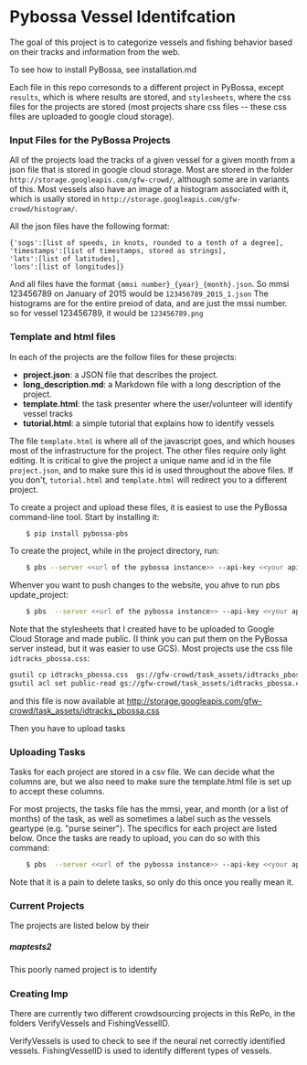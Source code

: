 # Pybossa Vessel Identifcation

The goal of this project is to categorize vessels and fishing behavior based on their tracks and information from the web. 

To see how to install PyBossa, see installation.md

Each file in this repo corresonds to a different project in PyBossa, except `results`, which is where results are stored, and `stylesheets`, where the css files for the projects are stored (most projects share css files -- these css files are uploaded to google cloud storage). 


### Input Files for the PyBossa Projects
All of the projects load the tracks of a given vessel for a given month from a json file that is stored in google cloud storage. Most are stored in the folder `http://storage.googleapis.com/gfw-crowd/`, although some are in variants of this. Most vessels also have an image of a histogram associated with it, which is usally stored in `http://storage.googleapis.com/gfw-crowd/histogram/`. 

All the json files have the following format:

```
{'sogs':[list of speeds, in knots, rounded to a tenth of a degree],
'timestamps':[list of timestamps, stored as strings],
'lats':[list of latitudes],
'lons':[list of longitudes]}
```

And all files have the format `{mmsi number}_{year}_{month}.json`. So mmsi 123456789 on January of 2015 would be `123456789_2015_1.json`
The histograms are for the entire preiod of data, and are just the mssi number. so for vessel 123456789, it would be `123456789.png`

### Template and html files

In each of the projects are the follow files for these projects:

* **project.json**: a JSON file that describes the project.
* **long_description.md**: a Markdown file with a long description of the
  project.
* **template.html**: the task presenter where the user/volunteer will identify vessel tracks
* **tutorial.html**: a simple tutorial that explains how to identify vessels

The file `template.html` is where all of the javascript goes, and which houses most of the infrastructure for the project. The other files require only light editing. It is critical to give the project a unique name and id in the file `project.json`, and to make sure this id is used throughout the above files. If you don't, `tutorial.html` and `template.html` will redirect you to a different project.

To create a project and upload these files, it is easiest to use the PyBossa command-line tool. Start by installing it:
```bash
    $ pip install pybossa-pbs
```
To create the project, while in the project directory, run:
```bash
    $ pbs --server <<url of the pybossa instance>> --api-key <<your api key>>  create_project
```

Whenver you want to push changes to the website, you ahve to run pbs update_project:
```bash
    $ pbs  --server <<url of the pybossa instance>> --api-key <<your api key>> update_project
```

Note that the stylesheets that I created have to be uploaded to Google Cloud Storage and made public. (I think you can put them on the PyBossa server instead, but it was easier to use GCS). Most projects use the css file `idtracks_pbossa.css`:

```bash
gsutil cp idtracks_pbossa.css  gs://gfw-crowd/task_assets/idtracks_pbossa.css
gsutil acl set public-read gs://gfw-crowd/task_assets/idtracks_pbossa.css
```
and this file is now available at http://storage.googleapis.com/gfw-crowd/task_assets/idtracks_pbossa.css  

Then you have to upload tasks

### Uploading Tasks
Tasks for each project are stored in a csv file. We can decide what the columns are, but we also need to make sure the template.html file is set up to accept these columns.

For most projects, the tasks file has the mmsi, year, and month (or a list of months) of the task, as well as sometimes a label such as the vessels geartype (e.g. "purse seiner"). The specifics for each project are listed below. Once the tasks are ready to upload, you can do so with this command:
```bash
    $ pbs  --server <<url of the pybossa instance>> --api-key <<your api key>> add_tasks --tasks-file <<task file name.csv>>
```
Note that it is a pain to delete tasks, so only do this once you really mean it.

### Current Projects
The projects are listed below by their 

##### maptests2
This poorly named project is to identify 

#####

#####

#####

#####

#####

#####


### Creating Imp

There are currently two different crowdsourcing projects in this RePo, in the folders VerifyVessels and FishingVesselID.

VerifyVessels is used to check to see if the neural net correctly identified vessels.
FishingVesselID is used to identify different types of vessels.

